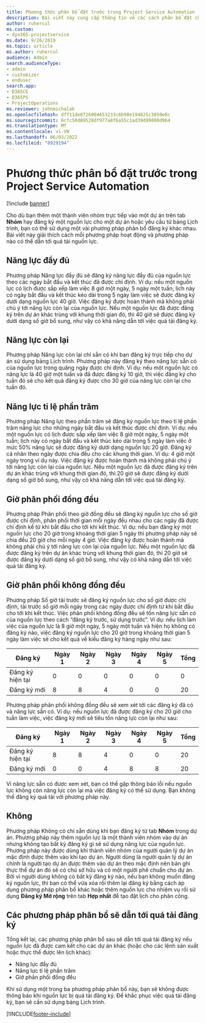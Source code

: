 ```yaml
---
title: Phương thức phân bổ đặt trước trong Project Service Automation
description: Bài viết này cung cấp thông tin về các cách phân bổ đặt chỗ khác nhau.
author: ruhercul
ms.custom:
- dyn365-projectservice
ms.date: 9/26/2019
ms.topic: article
ms.author: ruhercul
audience: Admin
search.audienceType:
- admin
- customizer
- enduser
search.app:
- D365CE
- D365PS
- ProjectOperations
ms.reviewer: johnmichalak
ms.openlocfilehash: dff11de0726004653233c6b90e194825c3850e0c
ms.sourcegitcommit: 6cfc50d89528df977a8f6a55c1ad39d99800d9b4
ms.translationtype: MT
ms.contentlocale: vi-VN
ms.lasthandoff: 06/03/2022
ms.locfileid: "8929194"
---
```

# <a name="booking-allocation-methods-in-project-service-automation"></a>Phương thức phân bổ đặt trước trong Project Service Automation

[!include [banner](../includes/psa-now-project-operations.md)]

Cho dù bạn thêm một thành viên nhóm trực tiếp vào một dự án trên tab **Nhóm** hay đăng ký một nguồn lực cho một dự án hoặc yêu cầu từ bảng Lịch trình, bạn có thể sử dụng một vài phương pháp phân bổ đăng ký khác nhau. Bài viết này giải thích cách mỗi phương pháp hoạt động và phương pháp nào có thể dẫn tới quá tải nguồn lực.

## <a name="full-capacity"></a>Năng lực đầy đủ 
Phương pháp Năng lực đầy đủ sẽ đăng ký năng lực đầy đủ của nguồn lực theo các ngày bắt đầu và kết thúc đã được chỉ định. Ví dụ: nếu một nguồn lực có lịch được sắp xếp làm việc 8 giờ một ngày, 5 ngày một tuần; lịch này có ngày bắt đầu và kết thúc kéo dài trong 5 ngày làm việc sẽ được đăng ký dưới dạng nguồn lực 40 giờ. Việc đăng ký được hoàn thành mà không phải chú ý tới năng lực còn lại của nguồn lực. Nếu một nguồn lực đã được đăng ký trên dự án khác trùng với khung thời gian đó, thì 40 giờ sẽ được đăng ký dưới dạng số giờ bổ sung, như vậy có khả năng dẫn tới việc quá tải đăng ký.

## <a name="remaining-capacity"></a>Năng lực còn lại
Phương pháp Năng lực còn lại chỉ sẵn có khi bạn đăng ký trực tiếp cho dự án sử dụng bảng Lịch trình. Phương pháp này đăng ký theo năng lực sẵn có của nguồn lực trong quãng ngày được chỉ định. Ví dụ: nếu một nguồn lực có năng lực là 40 giờ một tuần và đã được đăng ký 10 giờ, thì việc đăng ký cho tuần đó sẽ cho kết quả đăng ký được cho 30 giờ của năng lực còn lại cho tuần đó.

## <a name="percentage-capacity"></a>Năng lực tỉ lệ phần trăm
Phương pháp Năng lực theo phần trăm sẽ đăng ký nguồn lực theo tỉ lệ phần trăm năng lực cho những ngày bắt đầu và kết thúc được chỉ định. Ví dụ: nếu một nguồn lực có lịch được sắp xếp làm việc 8 giờ một ngày, 5 ngày một tuần; lịch này có ngày bắt đầu và kết thúc kéo dài trong 5 ngày làm việc ở mức 50% năng lực sẽ được đăng ký dưới dạng nguồn lực 20 giờ. Đăng ký cá nhân theo ngày được chia đều cho các khung thời gian. Ví dụ: 4 giờ một ngày trong ví dụ này. Việc đăng ký được hoàn thành mà không phải chú ý tới năng lực còn lại của nguồn lực. Nếu một nguồn lực đã được đăng ký trên dự án khác trùng với khung thời gian đó, thì 20 giờ sẽ được đăng ký dưới dạng số giờ bổ sung, như vậy có khả năng dẫn tới việc quá tải đăng ký.

## <a name="evenly-distribute-hours"></a>Giờ phân phối đồng đều
Phương pháp Phân phối theo giờ đồng đều sẽ đăng ký nguồn lực cho số giờ được chỉ định, phân phối thời gian mỗi ngày đều nhau cho các ngày đã được chỉ định kể từ khi bắt đầu cho tới khi kết thúc. Ví dụ: nếu bạn đăng ký một nguồn lực cho 20 giờ trong khoảng thời gian 5 ngày thì phương pháp này sẽ chia đều 20 giờ cho mỗi ngày 4 giờ. Việc đăng ký được hoàn thành mà không phải chú ý tới năng lực còn lại của nguồn lực. Nếu một nguồn lực đã được đăng ký trên dự án khác trùng với khung thời gian đó, thì 20 giờ sẽ được đăng ký dưới dạng số giờ bổ sung, như vậy có khả năng dẫn tới việc quá tải đăng ký.

## <a name="front-load-hours"></a>Giờ phân phối không đồng đều
Phương pháp Số giờ tải trước sẽ đăng ký nguồn lực cho số giờ được chỉ định, tải trước số giờ mỗi ngày trong các ngày được chỉ định từ khi bắt đầu cho tới khi kết thúc. Việc phân phối không đồng đều sẽ tốn năng lực sẵn có của nguồn lực theo cách “đăng ký trước, sử dụng trước”. Ví dụ: nếu lịch làm việc của nguồn lực là 8 giờ một ngày, 5 ngày một tuần và hiện họ không có đăng ký nào, việc đăng ký nguồn lực cho 20 giờ trong khoảng thời gian 5 ngày làm việc sẽ cho kết quả về kiểu đăng ký hàng ngày như sau: 

|         Đăng ký          |    Ngày 1    |    Ngày 2    |    Ngày 3    |    Ngày 4    |    Ngày 5    |    Tổng    |
|---------------------------|-------------|-------------|-------------|-------------|-------------|-------------|
|    Đăng ký   hiện tại    |    0        |    0        |    0        |    0        |    0        |    0        |
|    Đăng ký   mới          |    8        |    8        |    4        |    0        |    0        |    20       |

Phương pháp phân phối không đồng đều sẽ xem xét tới các đăng ký đã có và năng lực sẵn có. Ví dụ: nếu nguồn lực đã được đăng ký cho 20 giờ cho tuần làm việc, việc đăng ký mới sẽ tiêu tốn năng lực còn lại như sau:

|   Đăng ký          | Ngày 1 | Ngày 2 | Ngày 3 | Ngày 4 | Ngày 5 | Tổng |
|---------------------|-------|-------|-------|-------|-------|-------|
| Đăng ký   hiện tại | 8     | 8     | 4     | 0     | 0     | 20    |
| Đăng ký   mới       | 0     | 0     | 4     | 8     | 8     | 20    |

Vì năng lực sẵn có được xem xét, bạn có thể gặp thông báo lỗi nếu nguồn lực không còn năng lực còn lại mà việc đăng ký có thể sử dụng. Bạn không thể đăng ký quá tải với phương pháp này.

## <a name="none"></a>Không
Phương pháp Không có chỉ sẵn dùng khi bạn đăng ký từ tab **Nhóm** trong dự án. Phương pháp này thêm nguồn lực là một thành viên nhóm vào dự án nhưng không tạo bất kỳ đăng ký gì sẽ sử dụng năng lực của nguồn lực. Phương pháp này được dùng khi thành viên nhóm của người quản lý dự án mặc định được thêm vào khi tạo dự án. Người dùng là người quản lý dự án chính là người tạo dự án được thêm vào dự án theo mặc định nên bản ghi thực thể dự án đó sẽ có chủ sở hữu và có một người phê chuẩn cho dự án. Bởi vì người dùng không có bất kỳ đăng ký nào, nếu bạn không muốn đăng ký nguồn lực, thì bạn có thể vừa xóa rồi thêm lại đăng ký bằng cách áp dụng phương pháp phân bổ khác hoặc thêm nguồn lực cho nhiệm vụ rồi sử dụng **Đăng ký Mở rộng** trên tab **Hợp nhất** để tạo đặt lịch cho phân công.

## <a name="allocation-methods-that-lead-to-overbooking"></a>Các phương pháp phân bổ sẽ dẫn tới quá tải đăng ký
Tổng kết lại, các phương pháp phân bổ sau sẽ dẫn tới quá tải đăng ký nếu nguồn lực đã được cam kết cho các dự án khác (hoặc cho các lệnh sản xuất hoặc thực thể được lên lịch khác):

- Năng lực đầy đủ
- Năng lực tỉ lệ phần trăm
- Giờ phân phối đồng đều

Khi sử dụng một trong ba phương pháp phân bổ này, bạn sẽ không được thông báo khi nguồn lực bị quá tải đăng ký. Để khắc phục việc quá tải đăng ký, bạn sẽ cần sử dụng bảng Lịch trình.


[!INCLUDE[footer-include](../includes/footer-banner.md)]
